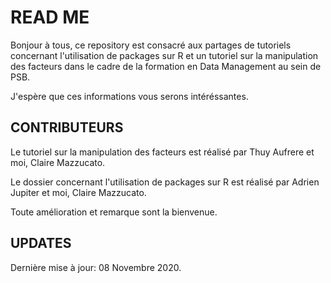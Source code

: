 # READ ME

Bonjour à tous, ce repository est consacré aux partages de tutoriels concernant l'utilisation de packages sur R et un tutoriel sur la manipulation des facteurs dans le cadre de la formation en Data Management au sein de PSB. 

J'espère que ces informations vous serons intéréssantes. 



## CONTRIBUTEURS 
Le tutoriel sur la manipulation des facteurs est réalisé par Thuy Aufrere et moi, Claire Mazzucato. 

Le dossier concernant l'utilisation de packages sur R est réalisé par Adrien Jupiter et moi, Claire Mazzucato. 

Toute amélioration et remarque sont la bienvenue. 


## UPDATES
Dernière mise à jour: 08 Novembre 2020.  
